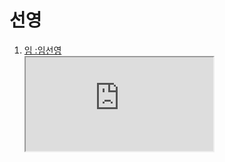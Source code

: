 <head>
  <title>선영 - welcome</title>
  <meta charset="utf-8">
</head>
<body>

<h1>선영</h1>
<ol>
  <li><a href="1">임 :임선영</a></li>
  <html>
    <body>
      <iframe name="임 :임선영" src="https://github.com/simjae11/1.jpg/blob/47eb393367c279f0398675ec20e8a9cf9398927b/1.jpg"
  <li><a href="2.html">선 :선녀와 나무꾼에 나오는</a></li>
  <li><a href="3.html">영 :영영 다시 볼수 없는 선녀</a></li>
</ol>
<h2>사랑스런</h2>
손편지 내용



